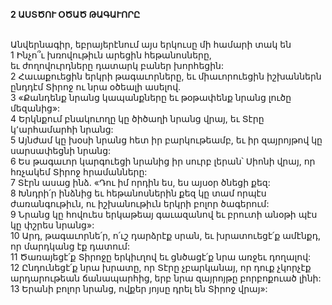 **2 ԱՍՏԾՈՒ ՕԾԱԾ ԹԱԳԱՒՈՐԸ**

\
Անվերնագիր, եբրայերէնում այս երկուսը մի համարի տակ են\
1 Ինչո՞ւ խռովութիւն արեցին հեթանոսները,\
եւ ժողովուրդները դատարկ բաներ խորհեցին:\
2 Հաւաքուեցին երկրի թագաւորները,
եւ միաւորուեցին իշխաններն ընդդէմ Տիրոջ ու նրա օծեալի ասելով.\
3 «Քանդենք նրանց կապանքները եւ թօթափենք նրանց լուծը մեզանից»:\
4 Երկնքում բնակուողը կը ծիծաղի նրանց վրայ,
եւ Տէրը կ՚արհամարհի նրանց:\
5 Այնժամ կը խօսի նրանց հետ իր բարկութեամբ,
եւ իր զայրոյթով կը սարսափեցնի նրանց:\
6 Ես թագաւոր կարգուեցի նրանից իր սուրբ լերան՝ Սիոնի վրայ,
որ հռչակեմ Տիրոջ հրամանները:\
7 Տէրն ասաց ինձ. «Դու իմ որդին ես, ես այսօր ծնեցի քեզ:\
8 Խնդրի՛ր ինձնից եւ հեթանոսներին քեզ կը տամ
որպէս ժառանգութիւն, ու իշխանութիւն երկրի բոլոր ծագերում:\
9 Նրանց կը հովուես երկաթեայ գաւազանով
եւ բրուտի անօթի պէս կը փշրես նրանց»:\
10 Արդ, թագաւորնե՛ր, ո՛ւշ դարձրէք սրան,
եւ խրատուեցէ՛ք ամէնքդ, որ մարդկանց էք դատում:\
11 Ծառայեցէ՛ք Տիրոջը երկիւղով
եւ ցնծացէ՛ք նրա առջեւ դողալով:\
12 Ընդունեցէ՛ք նրա խրատը, որ Տէրը չբարկանայ,
որ դուք չկորչէք արդարութեան ճանապարհից,
երբ նրա զայրոյթը բորբոքուած լինի:\
13 Երանի բոլոր նրանց, ովքեր յոյսը դրել են Տիրոջ վրայ»:
